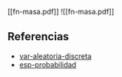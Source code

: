 [[fn-masa.pdf]]
![[fn-masa.pdf]]

## Referencias
- [var-aleatoria-discreta](./var-aleatoria-discreta.md)
- [esp-probabilidad](./esp-probabilidad.md)
